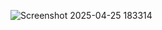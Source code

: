 ![Screenshot 2025-04-25 183314](https://github.com/user-attachments/assets/9f76dd3a-41f9-431d-9456-44a6cfb5932e)

